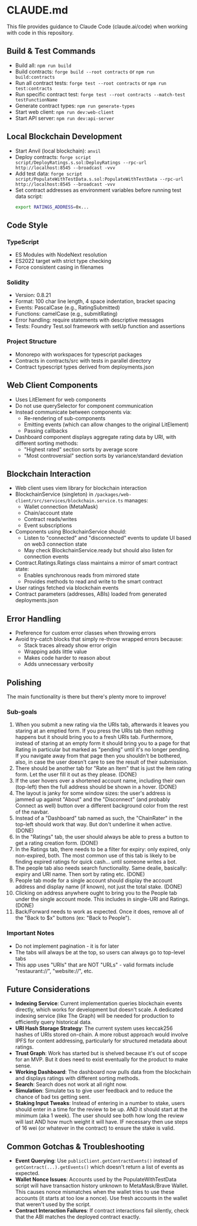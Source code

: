 # CLAUDE.md

This file provides guidance to Claude Code (claude.ai/code) when working with code in this repository.

## Build & Test Commands
- Build all: `npm run build`
- Build contracts: `forge build --root contracts` or `npm run build:contracts`
- Run all contract tests: `forge test --root contracts` or `npm run test:contracts`
- Run specific contract test: `forge test --root contracts --match-test testFunctionName`
- Generate contract types: `npm run generate-types`
- Start web client: `npm run dev:web-client`
- Start API server: `npm run dev:api-server`

## Local Blockchain Development
- Start Anvil (local blockchain): `anvil`
- Deploy contracts: `forge script script/DeployRatings.s.sol:DeployRatings --rpc-url http://localhost:8545 --broadcast -vvv`
- Add test data: `forge script script/PopulateWithTestData.s.sol:PopulateWithTestData --rpc-url http://localhost:8545 --broadcast -vvv`
- Set contract addresses as environment variables before running test data script:
  ```bash
  export RATINGS_ADDRESS=0x...
  ```

## Code Style

### TypeScript
- ES Modules with NodeNext resolution
- ES2022 target with strict type checking
- Force consistent casing in filenames

### Solidity
- Version: 0.8.21
- Format: 100 char line length, 4 space indentation, bracket spacing
- Events: PascalCase (e.g., RatingSubmitted)
- Functions: camelCase (e.g., submitRating)
- Error handling: require statements with descriptive messages
- Tests: Foundry Test.sol framework with setUp function and assertions

### Project Structure
- Monorepo with workspaces for typescript packages
- Contracts in contracts/src with tests in parallel directory
- Contract typescript types derived from deployments.json

## Web Client Components
- Uses LitElement for web components
- Do not use querySelector for component communication
- Instead communicate between components via:
  - Re-rendering of sub-components
  - Emitting events (which can allow changes to the original LitElement)
  - Passing callbacks
- Dashboard component displays aggregate rating data by URI, with different sorting methods:
  - "Highest rated" section sorts by average score
  - "Most controversial" section sorts by variance/standard deviation

## Blockchain Interaction
- Web client uses viem library for blockchain interaction
- BlockchainService (singleton) in `/packages/web-client/src/services/blockchain.service.ts` manages:
  - Wallet connection (MetaMask)
  - Chain/account state
  - Contract reads/writes
  - Event subscriptions
- Components using BlockchainService should:
  - Listen to "connected" and "disconnected" events to update UI based on web3 connection state
  - May check BlockchainService.ready but should also listen for connection events
- Contract.Ratings.Ratings class maintains a mirror of smart contract state:
  - Enables synchronous reads from mirrored state
  - Provides methods to read and write to the smart contract
- User ratings fetched via blockchain events
- Contract parameters (addresses, ABIs) loaded from generated deployments.json

## Error Handling
- Preference for custom error classes when throwing errors
- Avoid try-catch blocks that simply re-throw wrapped errors because:
  - Stack traces already show error origin
  - Wrapping adds little value
  - Makes code harder to reason about
  - Adds unnecessary verbosity

## Polishing
The main functionality is there but there's plenty more to improve!

### Sub-goals
1. When you submit a new rating via the URIs tab, afterwards it leaves you staring at an emptied form. If you press the URIs tab then nothing happens but it should bring you to a fresh URIs tab. Furthermore, instead of staring at an empty form it should bring you to a page for that Rating in particular but marked as "pending" until it's no longer pending. If you navigate away from that page then you shouldn't be bothered, also, in case the user doesn't care to see the result of their submission.
2. There should be another tab for "Rate an Item" that is just the item rating form. Let the user fill it out as they please. (DONE)
3. If the user hovers over a shortened account name, including their own (top-left) then the full address should be shown in a hover. (DONE)
4. The layout is janky for some window sizes: the user's address is jammed up against "About" and the "Disconnect" (and probably Connect as well) button over a different background color from the rest of the navbar.
5. Instead of a "Dashboard" tab named as such, the "ChainRater" in the top-left should work that way. But don't underline it when active. (DONE)
6. In the "Ratings" tab, the user should always be able to press a button to get a rating creation form. (DONE)
7. In the Ratings tab, there needs to be a filter for expiry: only expired, only non-expired, both. The most common use of this tab is likely to be finding expired ratings for quick cash... until someone writes a bot.
8. The people tab also needs search functionality. Same dealie, basically: expiry and URI name. Then sort by rating etc. (DONE)
9. People tab mode for a single account should display the account address and display name (if known), not just the total stake. (DONE)
10. Clicking on address anywhere ought to bring you to the People tab under the single account mode. This includes in single-URI and Ratings. (DONE)
11. Back/Forward needs to work as expected. Once it does, remove all of the "Back to $x" buttons (ex: "Back to People").

### Important Notes
- Do not implement pagination - it is for later
- The tabs will always be at the top, so users can always go to top-level tabs
- This app uses "URIs" that are NOT "URLs" - valid formats include "restaurant://", "website://", etc.

## Future Considerations
- **Indexing Service**: Current implementation queries blockchain events directly, which works for development but doesn't scale. A dedicated indexing service (like The Graph) will be needed for production to efficiently query historical data.
- **URI Hash Storage Strategy**: The current system uses keccak256 hashes of URIs stored on-chain. A more robust approach would involve IPFS for content addressing, particularly for structured metadata about ratings.
- **Trust Graph**: Work has started but is shelved because it's out of scope for an MVP. But it does need to exist eventually for the product to make sense.
- **Working Dashboard**: The dashboard now pulls data from the blockchain and displays ratings with different sorting methods.
- **Search**: Search does not work at all right now.
- **Simulation**: Simulate txs to give user feedback and to reduce the chance of bad txs getting sent.
- **Staking Input Tweaks**: Instead of entering in a number to stake, users should enter in a time for the review to be up. AND it should start at the minimum (aka 1 week). The user should see both how long the review will last AND how much weight it will have. IF necessary then use steps of 16 wei (or whatever in the contract) to ensure the stake is valid.

## Common Gotchas & Troubleshooting
- **Event Querying**: Use `publicClient.getContractEvents()` instead of `getContract(...).getEvents()` which doesn't return a list of events as expected.
- **Wallet Nonce Issues**: Accounts used by the PopulateWithTestData script will have transaction history unknown to MetaMask/Brave Wallet. This causes nonce mismatches when the wallet tries to use these accounts (it starts at too low a nonce). Use fresh accounts in the wallet that weren't used by the script.
- **Contract Interaction Failures**: If contract interactions fail silently, check that the ABI matches the deployed contract exactly.
